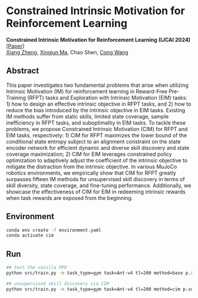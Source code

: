 # Constrained Intrinsic Motivation for Reinforcement Learning

**Constrained Intrinsic Motivation for Reinforcement Learning (IJCAI 2024)** \[[Paper](https://arxiv.org/pdf/2407.09247)\]  
[Xiang Zheng](https://x-zheng16.github.io), [Xingjun Ma](http://xingjunma.com), Chao Shen, [Cong Wang](https://www.cs.cityu.edu.hk/~congwang/)

## Abstract

This paper investigates two fundamental problems that arise when utilizing Intrinsic Motivation (IM) for reinforcement learning in Reward-Free Pre-Training (RFPT) tasks and Exploration with Intrinsic Motivation (EIM) tasks: 1) how to design an effective intrinsic objective in RFPT tasks, and 2) how to reduce the bias introduced by the intrinsic objective in EIM tasks. Existing IM methods suffer from static skills, limited state coverage, sample inefficiency in RFPT tasks, and suboptimality in EIM tasks. To tackle these problems, we propose Constrained Intrinsic Motivation (CIM) for RFPT and EIM tasks, respectively: 1) CIM for RFPT maximizes the lower bound of the conditional state entropy subject to an alignment constraint on the state encoder network for efficient dynamic and diverse skill discovery and state coverage maximization; 2) CIM for EIM leverages constrained policy optimization to adaptively adjust the coefficient of the intrinsic objective to mitigate the distraction from the intrinsic objective. In various MuJoCo robotics environments, we empirically show that CIM for RFPT greatly surpasses fifteen IM methods for unsupervised skill discovery in terms of skill diversity, state coverage, and fine-tuning performance. Additionally, we showcase the effectiveness of CIM for EIM in redeeming intrinsic rewards when task rewards are exposed from the beginning.

## Environment

```bash
conda env create -f environment.yaml
conda activate cim
```

## Run

```bash
## test the vanilla PPO
python src/train.py -m task_type=gym task=Ant-v4 tl=200 method=base p.rf_rate=0

## unsupervised skill discovery via CIM
python src/train.py -m task_type=gym task=Ant-v4 tl=200 method=cim p.sd=2 p.ro=1 c.tt=2a7 c.spc="512*64"
```
